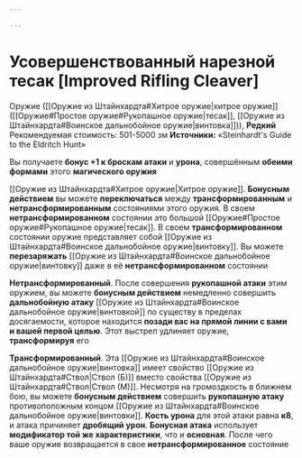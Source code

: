 ```yaml
---

---
```

# Усовершенствованный нарезной тесак [Improved Rifling Cleaver]

Оружие ([[Оружие из Штайнхардта#Хитрое оружие|хитрое оружие]] ([[Оружие#Простое оружие#Рукопашное оружие|тесак]], [[Оружие из Штайнхардта#Воинское дальнобойное оружие|винтовка]])), **Редкий**
Рекомендуемая стоимость: 501-5000 зм
**Источники:** «Steinhardt's Guide to the Eldritch Hunt»

Вы получаете **бонус +1 к броскам атаки** и **урона**, совершённым **обеими формами** этого **магического оружия**

[[Оружие из Штайнхардта#Хитрое оружие|Хитрое оружие]]. **Бонусным действием** вы можете **переключаться** между **трансформированным** и **нетрансформированным** состояниями этого оружия. В своем **нетрансформированном** состоянии это большой [[Оружие#Простое оружие#Рукопашное оружие|тесак]]. В своем **трансформированном** состоянии оружие представляет собой [[Оружие из Штайнхардта#Воинское дальнобойное оружие|винтовку]]. Вы можете **перезаряжать** [[Оружие из Штайнхардта#Воинское дальнобойное оружие|винтовку]] даже в её **нетрансформированном** состоянии

**Нетрансформированный**. После совершения **рукопашной атаки** этим оружием, вы можете **бонусным действием** немедленно совершить **дальнобойную атаку** [[Оружие из Штайнхардта#Воинское дальнобойное оружие|винтовкой]] по существу в пределах досягаемости, которое находится **позади вас на прямой линии с вами и вашей первой целью**. Этот выстрел удлиняет оружие, **трансформируя** его

**Трансформированный**. Эта [[Оружие из Штайнхардта#Воинское дальнобойное оружие|винтовка]] имеет свойство [[Оружие из Штайнхардта#Ствол|Ствол (Б)]] вместо свойства [[Оружие из Штайнхардта#Ствол|Ствол (М)]]. Несмотря на громоздкость в ближнем бою, вы можете **бонусным действием** совершить **рукопашную атаку** противоположным концом [[Оружие из Штайнхардта#Воинское дальнобойное оружие|винтовки]]. **Кость урона** для этой атаки равна **к8**, и атака причиняет **дробящий урон**. **Бонусная атака** использует **модификатор той же характеристики**, что и **основная**. После чего ваше оружие возвращается в свое **нетрансформированное** состояние